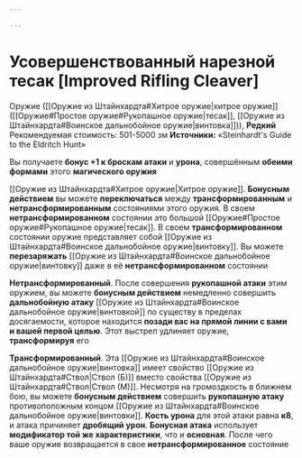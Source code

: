 ```yaml
---

---
```

# Усовершенствованный нарезной тесак [Improved Rifling Cleaver]

Оружие ([[Оружие из Штайнхардта#Хитрое оружие|хитрое оружие]] ([[Оружие#Простое оружие#Рукопашное оружие|тесак]], [[Оружие из Штайнхардта#Воинское дальнобойное оружие|винтовка]])), **Редкий**
Рекомендуемая стоимость: 501-5000 зм
**Источники:** «Steinhardt's Guide to the Eldritch Hunt»

Вы получаете **бонус +1 к броскам атаки** и **урона**, совершённым **обеими формами** этого **магического оружия**

[[Оружие из Штайнхардта#Хитрое оружие|Хитрое оружие]]. **Бонусным действием** вы можете **переключаться** между **трансформированным** и **нетрансформированным** состояниями этого оружия. В своем **нетрансформированном** состоянии это большой [[Оружие#Простое оружие#Рукопашное оружие|тесак]]. В своем **трансформированном** состоянии оружие представляет собой [[Оружие из Штайнхардта#Воинское дальнобойное оружие|винтовку]]. Вы можете **перезаряжать** [[Оружие из Штайнхардта#Воинское дальнобойное оружие|винтовку]] даже в её **нетрансформированном** состоянии

**Нетрансформированный**. После совершения **рукопашной атаки** этим оружием, вы можете **бонусным действием** немедленно совершить **дальнобойную атаку** [[Оружие из Штайнхардта#Воинское дальнобойное оружие|винтовкой]] по существу в пределах досягаемости, которое находится **позади вас на прямой линии с вами и вашей первой целью**. Этот выстрел удлиняет оружие, **трансформируя** его

**Трансформированный**. Эта [[Оружие из Штайнхардта#Воинское дальнобойное оружие|винтовка]] имеет свойство [[Оружие из Штайнхардта#Ствол|Ствол (Б)]] вместо свойства [[Оружие из Штайнхардта#Ствол|Ствол (М)]]. Несмотря на громоздкость в ближнем бою, вы можете **бонусным действием** совершить **рукопашную атаку** противоположным концом [[Оружие из Штайнхардта#Воинское дальнобойное оружие|винтовки]]. **Кость урона** для этой атаки равна **к8**, и атака причиняет **дробящий урон**. **Бонусная атака** использует **модификатор той же характеристики**, что и **основная**. После чего ваше оружие возвращается в свое **нетрансформированное** состояние